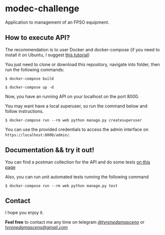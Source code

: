 # modec-challenge

Application to management of an FPSO equipment.

## How to execute API?

The recommendation is to user Docker and docker-compose (if you need to install it on Ubuntu, I suggest [this tutorial](https://linuxize.com/post/how-to-install-and-use-docker-compose-on-ubuntu-18-04/))

You just need to clone or download this repository, navigate into folder, then run the following commands:

`$ docker-compose build`

`$ docker-compose up -d`

Now, you have an running API on your localhost on the port 8000.

You may want have a local superuser, so run the command below and follow instructions.

`$ docker-compose run --rm web python manage.py createsuperuser`

You can use the provided credentials to access the admin interface on `https://localhost:8000/admin/`.

## Documentation && try it out!

You can find a postman collection for the API and do some tests [on this page](...)

Also, you can run unit automated tests running the following command

`$ docker-compose run --rm web python manage.py test`

## Contact

I hope you enjoy it.

**Feel free** to contact me any time on telegram [*@tyronedamasceno*](t.me/tyronedamasceno) or *tyronedamasceno@gmail.com*

